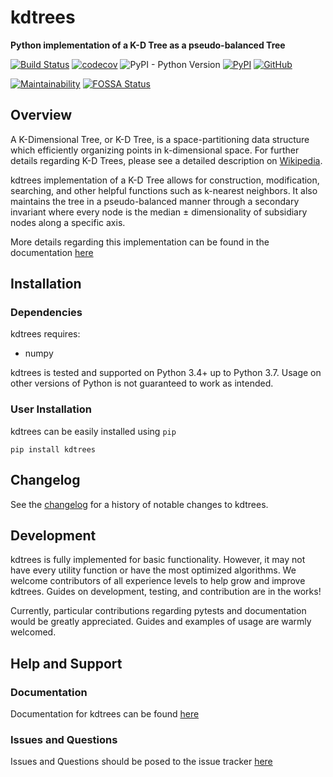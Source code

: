 # kdtrees
**Python implementation of a K-D Tree as a pseudo-balanced Tree**

[![Build Status](https://travis-ci.com/paradoxysm/kdtrees.svg?branch=master)](https://travis-ci.com/paradoxysm/kdtrees)
[![codecov](https://codecov.io/gh/paradoxysm/kdtrees/branch/master/graph/badge.svg)](https://codecov.io/gh/paradoxysm/kdtrees)
![PyPI - Python Version](https://img.shields.io/pypi/pyversions/kdtrees)
[![PyPI](https://img.shields.io/pypi/v/kdtrees)](https://pypi.org/project/kdtrees/)
[![GitHub](https://img.shields.io/github/license/paradoxysm/kdtrees?color=blue)](https://github.com/paradoxysm/kdtrees/blob/master/LICENSE)

[![Maintainability](https://api.codeclimate.com/v1/badges/34ab5f0112f08e766e09/maintainability)](https://codeclimate.com/github/paradoxysm/kdtrees/maintainability)
[![FOSSA Status](https://app.fossa.com/api/projects/git%2Bgithub.com%2Fparadoxysm%2Fkdtrees.svg?type=shield)](https://app.fossa.com/projects/git%2Bgithub.com%2Fparadoxysm%2Fkdtrees?)

## Overview

A K-Dimensional Tree, or K-D Tree, is a space-partitioning data structure which efficiently organizing points in k-dimensional space. For further details regarding K-D Trees, please see a detailed description on [Wikipedia](https://en.wikipedia.org/wiki/K-d_tree).

kdtrees implementation of a K-D Tree allows for construction, modification, searching, and other helpful functions such as k-nearest neighbors. It also maintains the tree in a pseudo-balanced manner through a secondary invariant where every node is the median ± dimensionality of subsidiary nodes along a specific axis.

More details regarding this implementation can be found in the documentation [here](https://github.com/paradoxysm/kdtrees/tree/master/doc)

## Installation

### Dependencies

kdtrees requires:
- numpy

kdtrees is tested and supported on Python 3.4+ up to Python 3.7. Usage on other versions of Python is not guaranteed to work as intended.

### User Installation

kdtrees can be easily installed using ```pip```

```
pip install kdtrees
```

## Changelog

See the [changelog](https://github.com/paradoxysm/kdtrees/tree/master/CHANGES.md) for a history of notable changes to kdtrees.

## Development

kdtrees is fully implemented for basic functionality. However, it may not have every utility function or have the most optimized algorithms. We welcome contributors of all experience levels to help grow and improve kdtrees. Guides on development, testing, and contribution are in the works!

Currently, particular contributions regarding pytests and documentation would be greatly appreciated. Guides and examples of usage are warmly welcomed.

## Help and Support

### Documentation

Documentation for kdtrees can be found [here](https://github.com/paradoxysm/kdtrees/tree/master/doc)

### Issues and Questions

Issues and Questions should be posed to the issue tracker [here](https://github.com/paradoxysm/kdtrees/issues)
